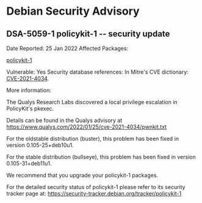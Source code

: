 
Debian Security Advisory
========================


DSA-5059-1 policykit-1 -- security update
-----------------------------------------



Date Reported:
25 Jan 2022
Affected Packages:

[policykit-1](https://packages.debian.org/src:policykit-1)

Vulnerable:
Yes
Security database references:
In Mitre's CVE dictionary: [CVE-2021-4034](https://security-tracker.debian.org/tracker/CVE-2021-4034).  

More information:

The Qualys Research Labs discovered a local privilege escalation in
PolicyKit's pkexec.


Details can be found in the Qualys advisory at
<https://www.qualys.com/2022/01/25/cve-2021-4034/pwnkit.txt>


For the oldstable distribution (buster), this problem has been fixed
in version 0.105-25+deb10u1.


For the stable distribution (bullseye), this problem has been fixed in
version 0.105-31+deb11u1.


We recommend that you upgrade your policykit-1 packages.


For the detailed security status of policykit-1 please refer to its
security tracker page at:
<https://security-tracker.debian.org/tracker/policykit-1>





